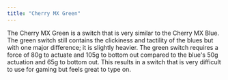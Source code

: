 ```yaml
---
title: "Cherry MX Green"
---
```


The Cherry MX Green is a switch that is very similar to the Cherry MX Blue. The green switch still contains the clickiness and tactility of the blues but with one major difference; it is slightly heavier. The green switch requires a force of 80g to actuate and 105g to bottom out compared to the blue's 50g actuation and 65g to bottom out. This results in a switch that is very difficult to use for gaming but feels great to type on.
